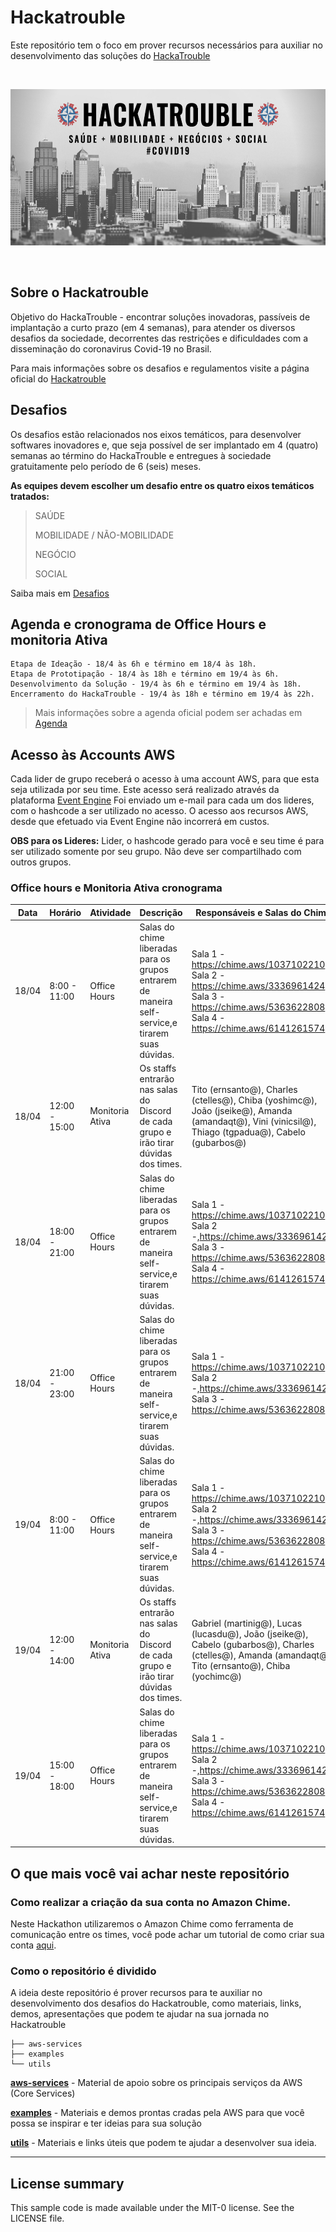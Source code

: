 # Hackatrouble

Este repositório tem o foco em prover recursos necessários para auxiliar no desenvolvimento das soluções do [HackaTrouble](https://www.hackatrouble.com.br/)

</br>
<p align="center"><img src="images/hackatrouble.png" height="250" weight="250"/></p>
</br>

## Sobre o Hackatrouble

Objetivo do HackaTrouble - encontrar soluções inovadoras, passíveis de implantação a curto prazo (em 4 semanas), para atender os diversos desafios da sociedade, decorrentes das restrições e dificuldades com a disseminação do coronavirus Covid-19 no Brasil.

Para mais informações sobre os desafios e regulamentos visite a página oficial do [Hackatrouble](https://www.hackatrouble.com.br/)

## Desafios

Os desafios estão relacionados nos eixos temáticos, para desenvolver softwares inovadores e, que seja possível de ser implantado em 4 (quatro) semanas ao término do HackaTrouble e entregues à sociedade gratuitamente pelo período de 6 (seis) meses.

**As equipes devem escolher um desafio entre os quatro eixos temáticos tratados:**

> SAÚDE
>
> MOBILIDADE / NÃO-MOBILIDADE
>
> NEGÓCIO
>
> SOCIAL

Saiba mais em [Desafios](https://www.hackatrouble.com.br/desafios)

## Agenda e cronograma de Office Hours e monitoria Ativa

```
Etapa de Ideação - 18/4 às 6h e término em 18/4 às 18h.
Etapa de Prototipação - 18/4 às 18h e término em 19/4 às 6h.
Desenvolvimento da Solução - 19/4 às 6h e término em 19/4 às 18h.
Encerramento do HackaTrouble - 19/4 às 18h e término em 19/4 às 22h.
```

> Mais informações sobre a agenda oficial podem ser achadas em [Agenda](https://www.hackatrouble.com.br/regulamento)

## Acesso às Accounts AWS

Cada lider de grupo receberá o acesso à uma account AWS, para que esta seja utilizada por seu time.
Este acesso será realizado através da plataforma [Event Engine](https://dashboard.eventengine.run/login)
Foi enviado um e-mail para cada um dos lideres, com o hashcode a ser utilizado no acesso.
O acesso aos recursos AWS, desde que efetuado via Event Engine não incorrerá em custos.

**OBS para os Lideres:** Lider, o hashcode gerado para você e seu time é para ser utilizado somente por seu grupo. Não deve ser compartilhado com outros grupos.

### Office hours e Monitoria Ativa cronograma

| Data  | Horário       | Atividade       | Descrição                                                                                        | Responsáveis e Salas do Chime                                                                                                                              |
|-------|---------------|-----------------|--------------------------------------------------------------------------------------------------|------------------------------------------------------------------------------------------------------------------------------------------------------------|
| 18/04 | 8:00 - 11:00  | Office Hours    | Salas do chime liberadas para os grupos entrarem de maneira self-service,e tirarem suas dúvidas. | Sala 1 - https://chime.aws/1037102210, Sala 2 - https://chime.aws/3336961424, Sala 3 - https://chime.aws/5363622808, Sala 4 - https://chime.aws/6141261574 |
| 18/04 | 12:00 - 15:00 | Monitoria Ativa | Os staffs entrarão nas salas do Discord de cada grupo e irão tirar dúvidas dos times.            | Tito (ernsanto@), Charles (ctelles@), Chiba (yoshimc@), João (jseike@), Amanda (amandaqt@), Vini (vinicsil@), Thiago (tgpadua@), Cabelo (gubarbos@)        |
| 18/04 | 18:00 - 21:00 | Office Hours    | Salas do chime liberadas para os grupos entrarem de maneira self-service,e tirarem suas dúvidas. | Sala 1 - https://chime.aws/1037102210, Sala 2 -,https://chime.aws/3336961424, Sala 3 - https://chime.aws/5363622808, Sala 4 - https://chime.aws/6141261574 |
| 18/04 | 21:00 - 23:00 | Office Hours    | Salas do chime liberadas para os grupos entrarem de maneira self-service,e tirarem suas dúvidas. | Sala 1 - https://chime.aws/1037102210, Sala 2 -,https://chime.aws/3336961424, Sala 3 - https://chime.aws/5363622808                                        |
| 19/04 | 8:00 - 11:00  | Office Hours    | Salas do chime liberadas para os grupos entrarem de maneira self-service,e tirarem suas dúvidas. | Sala 1 - https://chime.aws/1037102210, Sala 2 -,https://chime.aws/3336961424, Sala 3 - https://chime.aws/5363622808, Sala 4 - https://chime.aws/6141261574 |
| 19/04 | 12:00 - 14:00 | Monitoria Ativa | Os staffs entrarão nas salas do Discord de cada grupo e irão tirar dúvidas dos times.            | Gabriel (martinig@), Lucas (lucasdu@), João (jseike@), Cabelo (gubarbos@), Charles (ctelles@), Amanda (amandaqt@), Tito (ernsanto@), Chiba (yochimc@)      |
| 19/04 | 15:00 - 18:00 | Office Hours    | Salas do chime liberadas para os grupos entrarem de maneira self-service,e tirarem suas dúvidas. | Sala 1 - https://chime.aws/1037102210, Sala 2 -,https://chime.aws/3336961424, Sala 3 - https://chime.aws/5363622808, Sala 4 - https://chime.aws/6141261574 |

## O que mais você vai achar neste repositório

### Como realizar a criação da sua conta no Amazon Chime.

Neste Hackathon utilizaremos o Amazon Chime como ferramenta de comunicação entre os times, você pode achar um tutorial de como criar sua conta [aqui](aws-services/amazon-chime).

### Como o repositório é dividido

A ideia deste repositório é prover recursos para te auxiliar no desenvolvimento dos desafios do Hackatrouble, como materiais, links, demos, apresentações que podem te ajudar na sua jornada no Hackatrouble

```
├── aws-services
├── examples
└── utils
```

[**aws-services**](aws-services/) - Material de apoio sobre os principais serviços da AWS (Core Services)

[**examples**](examples/) - Materiais e demos prontas cradas pela AWS para que você possa se inspirar e ter ideias para sua solução

[**utils**](utils/) - Materiais e links úteis que podem te ajudar a desenvolver sua ideia.

---

## License summary

This sample code is made available under the MIT-0 license. See the LICENSE file.

